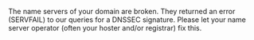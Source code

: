 The name servers of your domain are broken. They returned an error (SERVFAIL) to our queries for a DNSSEC signature. Please let your name server operator (often your hoster and/or registrar) fix this.
